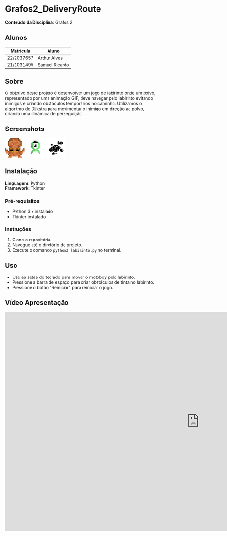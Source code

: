 # Grafos2_DeliveryRoute

**Conteúdo da Disciplina**: Grafos 2<br>

## Alunos

| Matrícula  | Aluno          |
| ---------- | -------------- |
| 22/2037657 | Arthur Alves   |
| 21/1031495 | Samuel Ricardo |

## Sobre

O objetivo deste projeto é desenvolver um jogo de labirinto onde um polvo, representado por uma animação GIF, deve navegar pelo labirinto evitando inimigos e criando obstáculos temporários no caminho. Utilizamos o algoritmo de Dijkstra para movimentar o inimigo em direção ao polvo, criando uma dinâmica de perseguição.

## Screenshots

![Exemplo do motoboy em movimento](/images/polvo.gif)
![Exemplo do inimigo em movimento](/images/alien.gif)
![Exemplo de tinta criada pelo motoboy](/images/tinta_max.png)

## Instalação

**Linguagem**: Python<br>
**Framework**: Tkinter<br>

### Pré-requisitos

- Python 3.x instalado
- Tkinter instalado

### Instruções

1. Clone o repositório.
2. Navegue até o diretório do projeto.
3. Execute o comando `python3 labirinto.py` no terminal.

## Uso

- Use as setas do teclado para mover o motoboy pelo labirinto.
- Pressione a barra de espaço para criar obstáculos de tinta no labirinto.
- Pressione o botão "Reiniciar" para reiniciar o jogo.

## Vídeo Apresentação

<iframe width="1280" height="720" src="https://www.youtube.com/embed/K8ZTrF1DruY" title="Projeto Módulo 2  - Projetos de Algoritmo" frameborder="0" allow="accelerometer; autoplay; clipboard-write; encrypted-media; gyroscope; picture-in-picture; web-share" referrerpolicy="strict-origin-when-cross-origin" allowfullscreen></iframe>